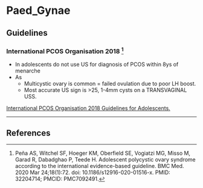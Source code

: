 # Paed_Gynae

## **Guidelines**

### International PCOS Organisation 2018 [^IntPCOS2018]

 - In adolescents do not use US for diagnosis of PCOS within 8ys of menarche
 - As
    -  Multicystic ovary is common = failed ovulation due to poor LH boost.
    -  Most accurate US sign is >25, 1-4mm cysts on a TRANSVAGINAL USS. 

[^IntPCOS2018]: Peña AS, Witchel SF, Hoeger KM, Oberfield SE, Vogiatzi MG, Misso M, Garad R, Dabadghao P, Teede H. Adolescent polycystic ovary syndrome according to the international evidence-based guideline. BMC Med. 2020 Mar 24;18(1):72. doi: 10.1186/s12916-020-01516-x. PMID: 32204714; PMCID: PMC7092491. 

[International PCOS Organisation 2018 Guidelines for Adolescents.](Papers\PCOS_Adolescent2018.pdf)

--- 

## References
